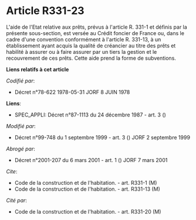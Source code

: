 # Article R331-23

L'aide de l'Etat relative aux prêts, prévus à l'article R. 331-1 et définis par la présente sous-section, est versée au
Crédit foncier de France ou, dans le cadre d'une convention conformément à l'article R. 331-13, à un établissement ayant
acquis la qualité de créancier au titre des prêts et habilité à assurer ou à faire assurer par un tiers la gestion et le
recouvrement de ces prêts. Cette aide prend la forme de subventions.

**Liens relatifs à cet article**

_Codifié par_:

  - Décret n°78-622 1978-05-31 JORF 8 JUIN 1978

**Liens**:

  - SPEC_APPLI: Décret n°87-1113 du 24 décembre 1987 - art. 3 ()

_Modifié par_:

  - Décret n°99-748 du 1 septembre 1999 - art. 3 () JORF 2 septembre 1999

_Abrogé par_:

  - Décret n°2001-207 du 6 mars 2001 - art. 1 () JORF 7 mars 2001

_Cite_:

  - Code de la construction et de l'habitation. - art. R331-1 (M)
  - Code de la construction et de l'habitation. - art. R331-13 (M)

_Cité par_:

  - Code de la construction et de l'habitation. - art. R331-20 (M)

